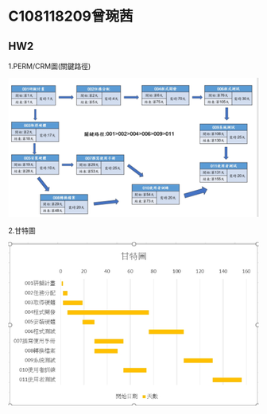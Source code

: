 # C108118209曾琬茜

## HW2

1.PERM/CRM圖(關鍵路徑)

![task_CRM](https://github.com/ZengWQian/C108118209/blob/main/CRM.jpg?raw=true "p1")

2.甘特圖

![task_甘特圖](https://github.com/ZengWQian/C108118209/blob/main/p1.jpg?raw=true "p1")
